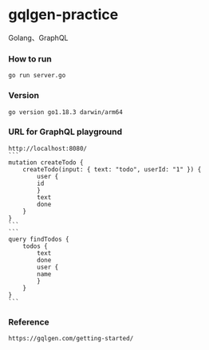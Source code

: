 # gqlgen-practice
Golang、GraphQL

### How to run
```
go run server.go
```

### Version
```
go version go1.18.3 darwin/arm64
```

### URL for GraphQL playground
    http://localhost:8080/
    ```
    mutation createTodo {
        createTodo(input: { text: "todo", userId: "1" }) {
            user {
            id
            }
            text
            done
        }
    }
    ```
    ```
    query findTodos {
        todos {
            text
            done
            user {
            name
            }
        }
    }
    ```

### Reference
    https://gqlgen.com/getting-started/
